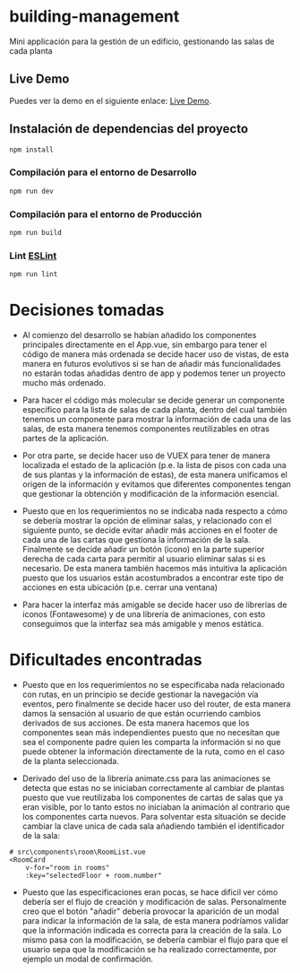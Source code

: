 # building-management

Mini applicación para la gestión de un edificio, gestionando las salas de cada planta

## Live Demo

Puedes ver la demo en el siguiente enlace: [Live Demo](https://bryans1989-building-management.netlify.app/).

## Instalación de dependencias del proyecto

```sh
npm install
```

### Compilación para el entorno de Desarrollo

```sh
npm run dev
```

### Compilación para el entorno de Producción

```sh
npm run build
```

### Lint [ESLint](https://eslint.org/)

```sh
npm run lint
```

# Decisiones tomadas

-   Al comienzo del desarrollo se habían añadido los componentes principales directamente en el App.vue, sin embargo para tener el código de manera más ordenada se decide hacer uso de vistas, de esta manera en futuros evolutivos si se han de añadir más funcionalidades no estarán todas añadidas dentro de app y podemos tener un proyecto mucho más ordenado.

-   Para hacer el código más molecular se decide generar un componente específico para la lista de salas de cada planta, dentro del cual también tenemos un componente para mostrar la información de cada una de las salas, de esta manera tenemos componentes reutilizables en otras partes de la aplicación.

-   Por otra parte, se decide hacer uso de VUEX para tener de manera localizada el estado de la aplicación (p.e. la lista de pisos con cada una de sus plantas y la información de estas), de esta manera unificamos el origen de la información y evitamos que diferentes componentes tengan que gestionar la obtención y modificación de la información esencial.

-   Puesto que en los requerimientos no se indicaba nada respecto a cómo se debería mostrar la opción de eliminar salas, y relacionado con el siguiente punto, se decide evitar añadir más acciones en el footer de cada una de las cartas que gestiona la información de la sala. Finalmente se decide añadir un botón (icono) en la parte superior derecha de cada carta para permitir al usuario eliminar salas si es necesario. De esta manera también hacemos más intuitiva la aplicación puesto que los usuarios están acostumbrados a encontrar este tipo de acciones en esta ubicación (p.e. cerrar una ventana)

-   Para hacer la interfaz más amigable se decide hacer uso de librerías de iconos (Fontawesome) y de una librería de animaciones, con esto conseguimos que la interfaz sea más amigable y menos estática.

# Dificultades encontradas

-   Puesto que en los requerimientos no se especificaba nada relacionado con rutas, en un principio se decide gestionar la navegación vía eventos, pero finalmente se decide hacer uso del router, de esta manera damos la sensación al usuario de que están ocurriendo cambios derivados de sus acciones. De esta manera hacemos que los componentes sean más independientes puesto que no necesitan que sea el componente padre quien les comparta la información si no que puede obtener la información directamente de la ruta, como en el caso de la planta seleccionada.

-   Derivado del uso de la librería animate.css para las animaciones se detecta que estas no se iniciaban correctamente al cambiar de plantas puesto que vue reutilizaba los componentes de cartas de salas que ya eran visible, por lo tanto estos no iniciaban la animación al contrario que los componentes carta nuevos. Para solventar esta situación se decide cambiar la clave unica de cada sala añadiendo también el identificador de la sala:

```
# src\components\room\RoomList.vue
<RoomCard
    v-for="room in rooms"
    :key="selectedFloor + room.number"
```

-   Puesto que las especificaciones eran pocas, se hace dificil ver cómo debería ser el flujo de creación y modificación de salas. Personalmente creo que el botón "añadir" debería provocar la aparición de un modal para indicar la información de la sala, de esta manera podríamos validar que la información indicada es correcta para la creación de la sala. Lo mismo pasa con la modificación, se debería cambiar el flujo para que el usuario sepa que la modificación se ha realizado correctamente, por ejemplo un modal de confirmación.
